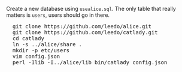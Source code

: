Create a new database using `usealice.sql`. The only table
that really matters is `users`, users should go in there.

<pre>
  git clone https://github.com/leedo/alice.git
  git clone https://github.com/leedo/catlady.git
  cd catlady
  ln -s ../alice/share .
  mkdir -p etc/users
  vim config.json
  perl -Ilib -I../alice/lib bin/catlady config.json
</pre>
